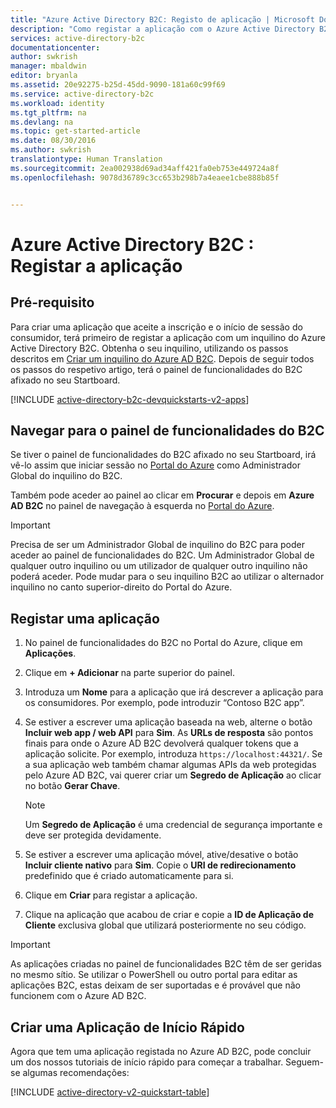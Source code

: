```yaml
---
title: "Azure Active Directory B2C: Registo de aplicação | Microsoft Docs"
description: "Como registar a aplicação com o Azure Active Directory B2C"
services: active-directory-b2c
documentationcenter: 
author: swkrish
manager: mbaldwin
editor: bryanla
ms.assetid: 20e92275-b25d-45dd-9090-181a60c99f69
ms.service: active-directory-b2c
ms.workload: identity
ms.tgt_pltfrm: na
ms.devlang: na
ms.topic: get-started-article
ms.date: 08/30/2016
ms.author: swkrish
translationtype: Human Translation
ms.sourcegitcommit: 2ea002938d69ad34aff421fa0eb753e449724a8f
ms.openlocfilehash: 9078d36789c3cc653b298b7a4eaee1cbe888b85f


---
```

# <a name="azure-active-directory-b2c-register-your-application"></a>Azure Active Directory B2C : Registar a aplicação
## <a name="prerequisite"></a>Pré-requisito
Para criar uma aplicação que aceite a inscrição e o início de sessão do consumidor, terá primeiro de registar a aplicação com um inquilino do Azure Active Directory B2C. Obtenha o seu inquilino, utilizando os passos descritos em [Criar um inquilino do Azure AD B2C](active-directory-b2c-get-started.md). Depois de seguir todos os passos do respetivo artigo, terá o painel de funcionalidades do B2C afixado no seu Startboard.

[!INCLUDE [active-directory-b2c-devquickstarts-v2-apps](../../includes/active-directory-b2c-devquickstarts-v2-apps.md)]

## <a name="navigate-to-the-b2c-features-blade"></a>Navegar para o painel de funcionalidades do B2C
Se tiver o painel de funcionalidades do B2C afixado no seu Startboard, irá vê-lo assim que iniciar sessão no [Portal do Azure](https://portal.azure.com/) como Administrador Global do inquilino do B2C.

Também pode aceder ao painel ao clicar em **Procurar** e depois em **Azure AD B2C** no painel de navegação à esquerda no [Portal do Azure](https://portal.azure.com/).

> [!IMPORTANT]
> Precisa de ser um Administrador Global de inquilino do B2C para poder aceder ao painel de funcionalidades do B2C. Um Administrador Global de qualquer outro inquilino ou um utilizador de qualquer outro inquilino não poderá aceder.  Pode mudar para o seu inquilino B2C ao utilizar o alternador inquilino no canto superior-direito do Portal do Azure.
> 
> 

## <a name="register-an-application"></a>Registar uma aplicação
1. No painel de funcionalidades do B2C no Portal do Azure, clique em **Aplicações**.
2. Clique em **+ Adicionar** na parte superior do painel.
3. Introduza um **Nome** para a aplicação que irá descrever a aplicação para os consumidores. Por exemplo, pode introduzir “Contoso B2C app”.
4. Se estiver a escrever uma aplicação baseada na web, alterne o botão **Incluir web app / web API** para **Sim**. As **URLs de resposta** são pontos finais para onde o Azure AD B2C devolverá qualquer tokens que a aplicação solicite. Por exemplo, introduza `https://localhost:44321/`. Se a sua aplicação web também chamar algumas APIs da web protegidas pelo Azure AD B2C, vai querer criar um **Segredo de Aplicação** ao clicar no botão **Gerar Chave**.
   
   > [!NOTE]
   > Um **Segredo de Aplicação** é uma credencial de segurança importante e deve ser protegida devidamente.
   > 
   > 
5. Se estiver a escrever uma aplicação móvel, ative/desative o botão **Incluir cliente nativo** para **Sim**. Copie o **URI de redirecionamento** predefinido que é criado automaticamente para si.
6. Clique em **Criar** para registar a aplicação.
7. Clique na aplicação que acabou de criar e copie a **ID de Aplicação de Cliente** exclusiva global que utilizará posteriormente no seu código.

> [!IMPORTANT]
> As aplicações criadas no painel de funcionalidades B2C têm de ser geridas no mesmo sítio. Se utilizar o PowerShell ou outro portal para editar as aplicações B2C, estas deixam de ser suportadas e é provável que não funcionem com o Azure AD B2C.
> 
> 

## <a name="build-a-quick-start-application"></a>Criar uma Aplicação de Início Rápido
Agora que tem uma aplicação registada no Azure AD B2C, pode concluir um dos nossos tutoriais de início rápido para começar a trabalhar. Seguem-se algumas recomendações:

[!INCLUDE [active-directory-v2-quickstart-table](../../includes/active-directory-b2c-quickstart-table.md)]




<!--HONumber=Nov16_HO2-->



